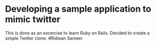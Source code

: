 # Developing a sample application to mimic twitter

This is done as an excercise to learn Ruby on Rails.
Decided to create a simple Twitter clone.
#Ridwan Sameer
